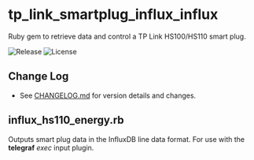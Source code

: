 # tp_link_smartplug_influx_influx

Ruby gem to retrieve data and control a TP Link HS100/HS110 smart plug.

![Release](https://img.shields.io/github/release/bmhughes/tp_link_smartplug_influx.svg) ![License](https://img.shields.io/github/license/bmhughes/tp_link_smartplug_influx.svg)

## Change Log

- See [CHANGELOG.md](/CHANGELOG.md) for version details and changes.

## influx_hs110_energy.rb

Outputs smart plug data in the InfluxDB line data format. For use with the **telegraf** *exec* input plugin.
